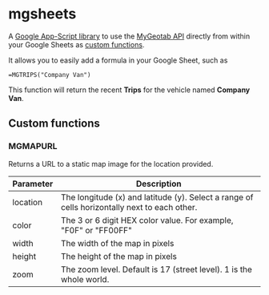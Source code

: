 # mgsheets
A [Google App-Script library](https://developers.google.com/apps-script/) to use the [MyGeotab API](https://my.geotab.com/sdk) directly from within your Google Sheets as [custom functions](https://developers.google.com/apps-script/guides/sheets/functions).

It allows you to easily add a formula in your Google Sheet, such as

`=MGTRIPS("Company Van")`

This function will return the recent **Trips** for the vehicle named **Company Van**.

## Custom functions

### MGMAPURL
Returns a URL to a static map image for the location provided.

Parameter  | Description
-----------|------------
location | The longitude (x) and latitude (y). Select a range of cells horizontally next to each other.
color | The 3 or 6 digit HEX color value. For example, "F0F" or "FF00FF"
width | The width of the map in pixels
height | The height of the map in pixels 
zoom | The zoom level. Default is 17 (street level). 1 is the whole world.
 



